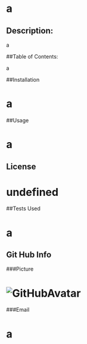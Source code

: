 # a 

## Description:
  a 

##Table of Contents:

  a 

##Installation

# a 

##Usage 

# a 

## License 

# undefined 

##Tests Used 

# a 

## Git Hub Info 

###Picture

# ![GitHubAvatar](undefined) 

###Email

# a 

